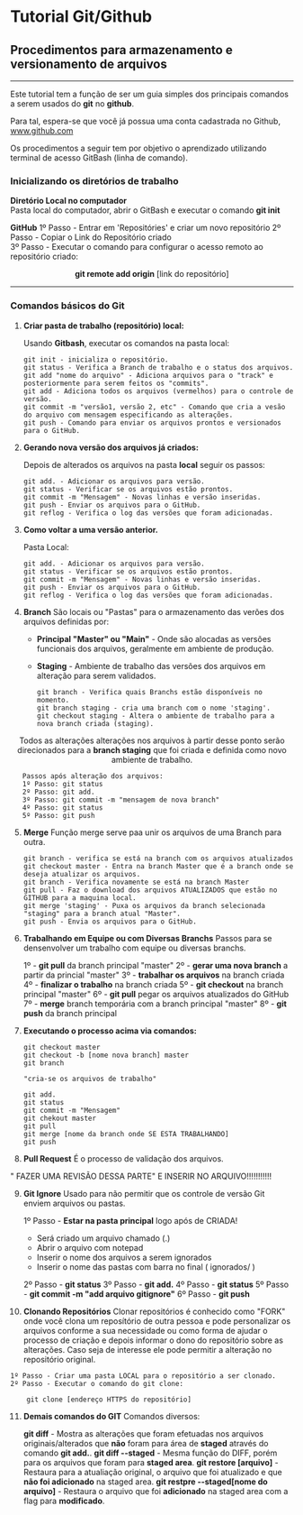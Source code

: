 # Tutorial Git/Github
## Procedimentos para armazenamento e versionamento de arquivos
---
Este tutorial tem a função de ser um guia simples dos principais comandos a serem usados do <b>git</b> no <b>github</b>.

Para tal, espera-se que você já possua uma conta cadastrada no Github, www.github.com

Os procedimentos a seguir tem por objetivo o aprendizado utilizando terminal de acesso GitBash (linha de comando).

### Inicializando os diretórios de trabalho

<b>Diretório Local no computador</b>  
Pasta local do computador, abrir o GitBash e executar o comando <b>git init</b>

<b>GitHub</b>
1º Passo - Entrar em 'Repositóries' e criar um novo repositório
2º Passo - Copiar o Link do Repositório criado  
3º Passo - Executar o comando para configurar o acesso remoto ao repositório criado:

<b><center>git remote add origin</b> [link do repositório]</center>


---
### Comandos básicos do Git
1. <b>Criar pasta de trabalho (repositório) local:</b>

    Usando <b>Gitbash</b>, executar os comandos na pasta local:

       git init - inicializa o repositório.
       git status - Verifica a Branch de trabalho e o status dos arquivos.
       git add "nome do arquivo" - Adiciona arquivos para o "track" e posteriormente para serem feitos os "commits".
       git add - Adiciona todos os arquivos (vermelhos) para o controle de versão.
       git commit -m "versão1, versão 2, etc" - Comando que cria a vesão do arquivo com mensagem especificando as alterações.
       git push - Comando para enviar os arquivos prontos e versionados para o GitHub.

2.  <b>Gerando nova versão dos arquivos já criados:</b>

    Depois de alterados os arquivos na pasta <b>local</b> seguir os passos:

        git add. - Adicionar os arquivos para versão.
        git status - Verificar se os arquivos estão prontos.
        git commit -m "Mensagem" - Novas linhas e versão inseridas.
        git push - Enviar os arquivos para o GitHub.
        git reflog - Verifica o log das versões que foram adicionadas.


3. <b>Como voltar a uma versão anterior.</b>

    Pasta Local:
  
       git add. - Adicionar os arquivos para versão.
       git status - Verificar se os arquivos estão prontos.
       git commit -m "Mensagem" - Novas linhas e versão inseridas.
       git push - Enviar os arquivos para o GitHub.
       git reflog - Verifica o log das versões que foram adicionadas.

4. <b>Branch</b>
    São locais ou "Pastas" para o armazenamento das verões dos arquivos definidas por:

    - <b>Principal "Master" ou "Main"</b> -  Onde são alocadas as versões funcionais dos arquivos, geralmente em ambiente de produção.
    - <b>Staging</b> - Ambiente de trabalho das versões dos arquivos em alteração para serem validados.

          git branch - Verifica quais Branchs estão disponíveis no momento.
          git branch staging - cria uma branch com o nome 'staging'.
          git checkout staging - Altera o ambiente de trabalho para a nova branch criada (staging).

<center>Todos as alterações alterações nos arquivos à partir desse ponto serão direcionados para a <b>branch staging</b> que foi criada e definida como novo ambiente de trabalho.</center>

<p></p>

       Passos após alteração dos arquivos:
       1º Passo: git status
       2º Passo: git add.
       3º Passo: git commit -m "mensagem de nova branch"
       4º Passo: git status
       5º Passo: git push

5.  <b>Merge</b>
Função merge serve paa unir os arquivos de uma Branch para outra.

        git branch - verifica se está na branch com os arquivos atualizados
        git checkout master - Entra na branch Master que é a branch onde se deseja atualizar os arquivos.
        git branch - Verifica novamente se está na branch Master
        git pull - Faz o download dos arquivos ATUALIZADOS que estão no GITHUB para a maquina local.
        git merge 'staging' - Puxa os arquivos da branch selecionada "staging" para a branch atual "Master".
        git push - Envia os arquivos para o GitHub.

6. <b>Trabalhando em Equipe ou com Diversas Branchs</b>
Passos para se densenvolver um trabalho com equipe ou diversas branchs.

    1º - <b>git pull</b> da branch principal "master"
    2º - <b>gerar uma nova branch</b> a partir da princial "master"
    3º - <b>trabalhar os arquivos</b> na branch criada
    4º - <b>finalizar o trabalho</b> na branch criada
    5º - <b>git checkout</b> na branch principal "master"
    6º - <b>git pull</b> pegar os arquivos atualizados do GitHub
    7º - <b>merge</b> branch temporária com a branch principal "master"
    8º - <b>git push</b> da branch principal

<p></p>

7. <b>Executando o processo acima via comandos:</b>

       git checkout master
       git checkout -b [nome nova branch] master
       git branch

       "cria-se os arquivos de trabalho"

       git add.
       git status
       git commit -m "Mensagem"
       git chekout master
       git pull
       git merge [nome da branch onde SE ESTA TRABALHANDO]
       git push

8.  <b> Pull Request</b>
É o processo de validação dos arquivos.

" FAZER UMA REVISÃO DESSA PARTE" E INSERIR NO ARQUIVO!!!!!!!!!!!

9.  <b>Git Ignore</b>
Usado para não permitir que os controle de versão Git enviem arquivos ou pastas.

    1º Passo - <b>Estar na pasta principal</b> logo após de CRIADA!
    -   Será criado um arquivo chamado (.)
    -   Abrir o arquivo com notepad
    -   Inserir o nome dos arquivos a serem ignorados
    -   Inserir o nome das pastas com barra no final ( ignorados/ )

    2º Passo - <b>git status</b>
    3º Passo - <b>git add.</b>
    4º Passo - <b>git status</b>
    5º Passo - <b>git commit -m "add arquivo gitignore"</b>
    6º Passo - <b>git push</b>

<p></p>

10. <b>Clonando Repositórios</b>
Clonar repositórios é conhecido como "FORK" onde você clona um reposítório de outra pessoa e pode personalizar os arquivos conforme a sua necessidade ou como forma de ajudar o processo de criação e depois informar o dono do repositório sobre as alterações. Caso seja de interesse ele pode permitir a alteração no repositório original.

<p></p>

    1º Passo - Criar uma pasta LOCAL para o repositório a ser clonado.
    2º Passo - Executar o comando do git clone:

        git clone [endereço HTTPS do repositório]


11. <b> Demais comandos do GIT</b>
Comandos diversos:

    <b>git diff</b> - Mostra as alterações que foram efetuadas nos arquivos originais/alterados que **não** foram para área de **staged** através do comando **git add.**.
    <b>git diff --staged</b> - Mesma função do DIFF, porém para os arquivos que foram para <b>staged area</b>.
    <b>git restore [arquivo]</b> - Restaura para a atualiação original, o arquivo que foi atualizado e que <b>não foi adicionado</b> na staged area.
    <b>git restpre --staged[nome do arquivo]</b> - Restaura o arquivo que foi <b>adicionado</b> na staged area com a flag para <b>modificado</b>.
    
